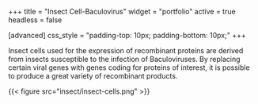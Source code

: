 +++
title = "Insect Cell-Baculovirus"
widget = "portfolio"
active = true
headless = false

[advanced]
 css_style = "padding-top: 10px; padding-bottom: 10px;"
+++

Insect cells used for the expression of recombinant proteins are derived from
insects susceptible to the infection of Baculoviruses. By replacing certain
viral genes with genes coding for proteins of interest, it is possible to
produce a great variety of recombinant products.

{{< figure src="insect/insect-cells.png" >}}
